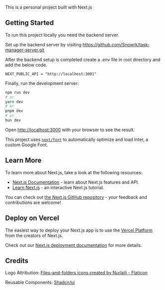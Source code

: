 This is a personal project built with Next.js

## Getting Started

To run this project locally you need the backend server.

Set up the backend server by visiting https://github.com/Snowrk/task-manager-server.git

After the backend setup is completed create a .env file in root directory and add the below code.

```
NEXT_PUBLIC_API = "http://localhost:3001"
```

Finally, run the development server:

```bash
npm run dev
# or
yarn dev
# or
pnpm dev
# or
bun dev
```

Open [http://localhost:3000](http://localhost:3000) with your browser to see the result.

This project uses [`next/font`](https://nextjs.org/docs/basic-features/font-optimization) to automatically optimize and load Inter, a custom Google Font.

## Learn More

To learn more about Next.js, take a look at the following resources:

- [Next.js Documentation](https://nextjs.org/docs) - learn about Next.js features and API.
- [Learn Next.js](https://nextjs.org/learn) - an interactive Next.js tutorial.

You can check out [the Next.js GitHub repository](https://github.com/vercel/next.js/) - your feedback and contributions are welcome!

## Deploy on Vercel

The easiest way to deploy your Next.js app is to use the [Vercel Platform](https://vercel.com/new?utm_medium=default-template&filter=next.js&utm_source=create-next-app&utm_campaign=create-next-app-readme) from the creators of Next.js.

Check out our [Next.js deployment documentation](https://nextjs.org/docs/deployment) for more details.

## Credits

Logo Attribution: [Files-and-folders icons created by Nurlaili - Flaticon](https://www.flaticon.com/free-icons/files-and-folders)

Reusable Components: [Shadcn/ui](https://ui.shadcn.com/)
